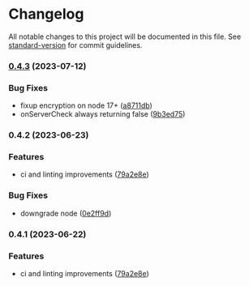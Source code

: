 # Changelog

All notable changes to this project will be documented in this file. See [standard-version](https://github.com/conventional-changelog/standard-version) for commit guidelines.

### [0.4.3](https://github.com/Foundry-Metalworks/metalworks-orchestrator/compare/v0.4.2...v0.4.3) (2023-07-12)


### Bug Fixes

* fixup encryption on node 17+ ([a8711db](https://github.com/Foundry-Metalworks/metalworks-orchestrator/commit/a8711db3519a9b892b35c91c3b7a008adb87033f))
* onServerCheck always returning false ([9b3ed75](https://github.com/Foundry-Metalworks/metalworks-orchestrator/commit/9b3ed755fd123e9656d998483b5ad14634498550))

### 0.4.2 (2023-06-23)


### Features

* ci and linting improvements ([79a2e8e](https://github.com/Foundry-Metalworks/metalworks-orchestrator/commit/79a2e8e7457c2e08a0b0548b4480249d63ea6d4d))


### Bug Fixes

* downgrade node ([0e2ff9d](https://github.com/Foundry-Metalworks/metalworks-orchestrator/commit/0e2ff9dd4ee050ace47b2d4d72126ce985582dcc))

### 0.4.1 (2023-06-22)


### Features

* ci and linting improvements ([79a2e8e](https://github.com/Foundry-Metalworks/metalworks-orchestrator/commit/79a2e8e7457c2e08a0b0548b4480249d63ea6d4d))
